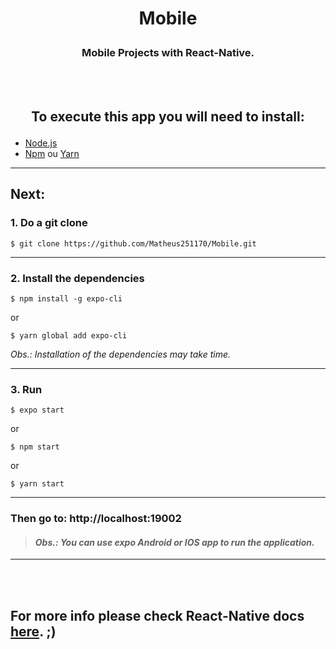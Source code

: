 # <p align=center>Mobile</p>
### <p align=center>Mobile Projects with React-Native.</p>

<br>
<br>

## <p align=center><strong>To execute this app you will need to install: </strong></p>

- [Node.js](https://nodejs.org/en/)
- [Npm](https://www.npmjs.com/) ou [Yarn](https://yarnpkg.com/)

 ---
 ## Next:
 
### 1. Do a git clone
```
$ git clone https://github.com/Matheus251170/Mobile.git
```
---
### 2. Install the dependencies
```
$ npm install -g expo-cli

```
or
```
$ yarn global add expo-cli

```

*Obs.: Installation of the dependencies may take time.* 

 ---
### 3. Run
```
$ expo start
```
or

```
$ npm start
```

or

```
$ yarn start
```
---

### Then go to: http://localhost:19002


> #### *Obs.: You can use expo Android or IOS app to run the application.*


---

<br>
<br>

## For more info please check React-Native docs [here](https://reactnative.dev/docs/environment-setup). ;)
